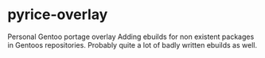 # pyrice-overlay
Personal Gentoo portage overlay
Adding ebuilds for non existent packages in Gentoos repositories. Probably quite a lot of badly written ebuilds as well.
